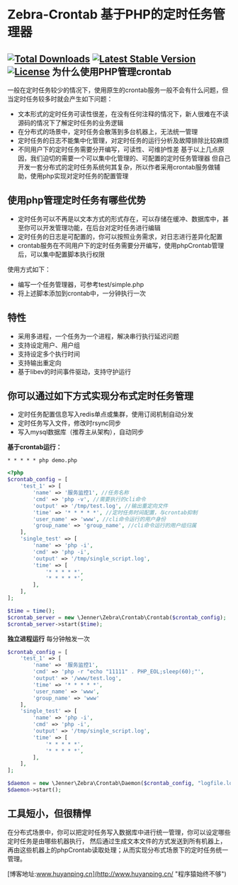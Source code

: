 Zebra-Crontab 基于PHP的定时任务管理器
=============
[![Total Downloads](https://img.shields.io/packagist/dt/jenner/crontab.svg?style=flat)](https://packagist.org/packages/jenner/crontab)
[![Latest Stable Version](http://img.shields.io/packagist/v/jenner/crontab.svg?style=flat)](https://packagist.org/packages/jenner/crontab)
[![License](https://img.shields.io/packagist/l/jenner/crontab.svg?style=flat)](https://packagist.org/packages/jenner/crontab)
为什么使用PHP管理crontab
------------
一般在定时任务较少的情况下，使用原生的crontab服务一般不会有什么问题，但当定时任务较多时就会产生如下问题：
+ 文本形式的定时任务可读性很差，在没有任何注释的情况下，新人很难在不读源码的情况下了解定时任务的业务逻辑
+ 在分布式的场景中，定时任务会散落到多台机器上，无法统一管理
+ 定时任务的日志不能集中化管理，对定时任务的运行分析及故障排除比较麻烦
+ 不同用户下的定时任务需要分开编写，可读性、可维护性差
基于以上几点原因，我们迫切的需要一个可以集中化管理的、可配置的定时任务管理器
但自己开发一套分布式的定时任务系统何其复杂，所以作者采用crontab服务做辅助，使用php实现对定时任务的配置管理

使用php管理定时任务有哪些优势
-----------
+ 定时任务可以不再是以文本方式的形式存在，可以存储在缓冲、数据库中，甚至你可以开发管理功能，在后台对定时任务进行编辑
+ 定时任务的日志是可配置的，你可以按照业务需求，对日志进行差异化配置
+ crontab服务在不同用户下的定时任务需要分开编写，使用phpCrontab管理后，可以集中配置脚本执行权限

使用方式如下：
+ 编写一个任务管理器，可参考test/simple.php
+ 将上述脚本添加到crontab中，一分钟执行一次

特性
-----------
+ 采用多进程，一个任务为一个进程，解决串行执行延迟问题
+ 支持设定用户、用户组
+ 支持设定多个执行时间
+ 支持输出重定向
+ 基于libev的时间事件驱动，支持守护运行

你可以通过如下方式实现分布式定时任务管理
------------
+ 定时任务配置信息写入redis单点或集群，使用订阅机制自动分发
+ 定时任务写入文件，修改时rsync同步
+ 写入mysql数据库（推荐主从架构），自动同步


**基于crontab运行：**
```shell
* * * * * php demo.php
```
```php
<?php
$crontab_config = [
    'test_1' => [
        'name' => '服务监控1', //任务名称
        'cmd' => 'php -v', //需要执行的cli命令
        'output' => '/tmp/test.log', //输出重定向文件
        'time' => '* * * * *', //定时任务时间配置，与crontab抑制
        'user_name' => 'www', //cli命令运行的用户身份
        'group_name' => 'group_name', //cli命令运行的用户组归属
    ],
    'single_test' => [
        'name' => 'php -i',
        'cmd' => 'php -i',
        'output' => '/tmp/single_script.log',
        'time' => [
            '* * * * *',
            '* * * * *',
        ],
    ],
];

$time = time();
$crontab_server = new \Jenner\Zebra\Crontab\Crontab($crontab_config);
$crontab_server->start($time);
```
**独立进程运行** 
每分钟触发一次
```php
$crontab_config = [
    'test_1' => [
        'name' => '服务监控1',
        'cmd' => 'php -r "echo "11111" . PHP_EOL;sleep(60);"',
        'output' => '/www/test.log',
        'time' => '* * * * *',
        'user_name' => 'www',
        'group_name' => 'www'
    ],
    'single_test' => [
        'name' => 'php -i',
        'cmd' => 'php -i',
        'output' => '/tmp/single_script.log',
        'time' => [
            '* * * * *',
            '* * * * *',
        ],
    ],
];

$daemon = new \Jenner\Zebra\Crontab\Daemon($crontab_config, "logfile.log");
$daemon->start();
```


工具短小，但很精悍
-----------
在分布式场景中，你可以把定时任务写入数据库中进行统一管理，你可以设定哪些定时任务是由哪些机器执行，
然后通过生成文本文件的方式发送到所有机器上，再由这些机器上的phpCrontab读取处理；从而实现分布式场景下的定时任务统一管理。


[博客地址:www.huyanping.cn](http://www.huyanping.cn/ "程序猿始终不够")



